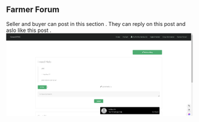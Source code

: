 ## Farmer Forum 
Seller and buyer can post in this section . They can reply on this post and aslo like this post .
![](img/Forum.png)
